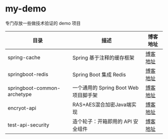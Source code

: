 # my-demo
专门存放一些做技术验证的 demo 项目

|目录|描述|博客地址|
|-|-|-|
|spring-cache|Spring 基于注释的缓存框架|[博客地址](https://blog.fengxiuge.top/2020/2020-10-20-spring-cache.html)|
|springboot-redis|Spring Boot 集成 Redis|[博客地址](https://blog.fengxiuge.top/2020/2020-12-04-spring-boot-redis.html)|
|springboot-common-archetype|一个通用的 Spring Boot Web 项目脚手架|[博客地址](https://blog.fengxiuge.top/2020/2020-12-23-spring-boot-web-archetype.html)|
|encryot-api|RAS+AES混合加密Java端实现|[博客地址](https://blog.fengxiuge.top/2021/2021-01-15-api-encrypt-java.html)|
|test-api-security|造个轮子：开箱即用的 API 安全组件|[博客地址](https://blog.fengxiuge.top/2021/2021-02-22-api-security-program.html)|
